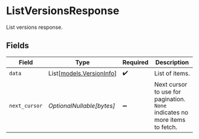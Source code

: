 # ListVersionsResponse

List versions response.


## Fields

| Field                                                                       | Type                                                                        | Required                                                                    | Description                                                                 |
| --------------------------------------------------------------------------- | --------------------------------------------------------------------------- | --------------------------------------------------------------------------- | --------------------------------------------------------------------------- |
| `data`                                                                      | List[[models.VersionInfo](../models/versioninfo.md)]                        | :heavy_check_mark:                                                          | List of items.                                                              |
| `next_cursor`                                                               | *OptionalNullable[bytes]*                                                   | :heavy_minus_sign:                                                          | Next cursor to use for pagination. `None` indicates no more items to fetch. |